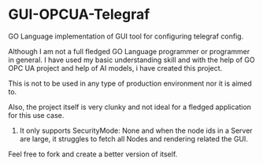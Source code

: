 # GUI-OPCUA-Telegraf
GO Language implementation of GUI tool for configuring telegraf config.

Although I am not a full fledged GO Language programmer or programmer in general. I have used my basic understanding skill and with the help of GO OPC UA project and help of AI models, i have created this project.

This is not to be used in any type of production environment nor it is aimed to.

Also, the project itself is very clunky and not ideal for a fledged application for this use case.

1. It only supports SecurityMode: None and when the node ids in a Server are large, it struggles to fetch all Nodes and rendering related the GUI.

Feel free to fork and create a better version of itself.
